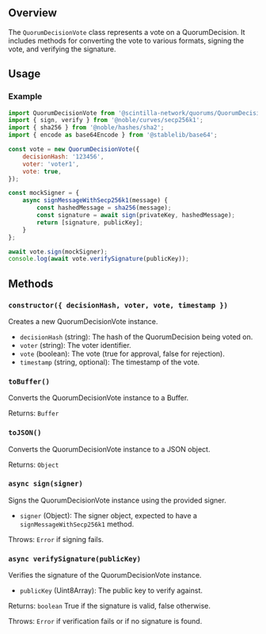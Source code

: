 ## Overview

The `QuorumDecisionVote` class represents a vote on a QuorumDecision. It includes methods for converting the vote to various formats, signing the vote, and verifying the signature.

## Usage

### Example

```javascript
import QuorumDecisionVote from '@scintilla-network/quorums/QuorumDecisionVote';
import { sign, verify } from '@noble/curves/secp256k1';
import { sha256 } from '@noble/hashes/sha2';
import { encode as base64Encode } from '@stablelib/base64';

const vote = new QuorumDecisionVote({
    decisionHash: '123456',
    voter: 'voter1',
    vote: true,
});

const mockSigner = {
    async signMessageWithSecp256k1(message) {
        const hashedMessage = sha256(message);
        const signature = await sign(privateKey, hashedMessage);
        return [signature, publicKey];
    }
};

await vote.sign(mockSigner);
console.log(await vote.verifySignature(publicKey));
```

## Methods

### `constructor({ decisionHash, voter, vote, timestamp })`

Creates a new QuorumDecisionVote instance.

- `decisionHash` (string): The hash of the QuorumDecision being voted on.
- `voter` (string): The voter identifier.
- `vote` (boolean): The vote (true for approval, false for rejection).
- `timestamp` (string, optional): The timestamp of the vote.

### `toBuffer()`

Converts the QuorumDecisionVote instance to a Buffer.

Returns: `Buffer`

### `toJSON()`

Converts the QuorumDecisionVote instance to a JSON object.

Returns: `Object`

### `async sign(signer)`

Signs the QuorumDecisionVote instance using the provided signer.

- `signer` (Object): The signer object, expected to have a `signMessageWithSecp256k1` method.

Throws: `Error` if signing fails.

### `async verifySignature(publicKey)`

Verifies the signature of the QuorumDecisionVote instance.

- `publicKey` (Uint8Array): The public key to verify against.

Returns: `boolean` True if the signature is valid, false otherwise.

Throws: `Error` if verification fails or if no signature is found.
